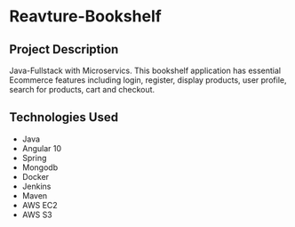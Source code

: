 # Reavture-Bookshelf

## Project Description

Java-Fullstack with Microservics. This bookshelf application has essential Ecommerce features including login, register,
display products, user profile, search for products, cart and checkout.

## Technologies Used

* Java
* Angular 10
* Spring
* Mongodb
* Docker
* Jenkins
* Maven
* AWS EC2
* AWS S3